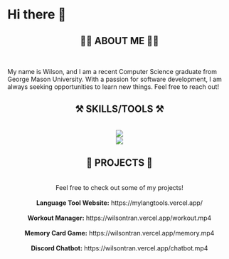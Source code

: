 <h1> Hi there 👋 </h1>

<!--
**wlsntrn03/wlsntrn03** is a ✨ _special_ ✨ repository because its `README.md` (this file) appears on your GitHub profile.

Here are some ideas to get you started:

- 🔭 I’m currently working on ...
- 🌱 I’m currently learning ...
- 👯 I’m looking to collaborate on ...
- 🤔 I’m looking for help with ...
- 💬 Ask me about ...
- 📫 How to reach me: ...
- 😄 Pronouns: ...
- ⚡ Fun fact: ...
-->

<h2 align="center">🙋‍♂️ ABOUT ME 🙋‍♂️</h2>

<br/>

 <p>My name is Wilson, and I am a recent Computer Science graduate from George Mason University. With a passion for software development, I am always seeking opportunities to learn new things. Feel free to reach out!</p>

<h2 align="center">⚒️ SKILLS/TOOLS ⚒️</h2>
<br/>
<div align="center">
    <img src="https://skillicons.dev/icons?i=python,java,c,cpp,javascript,html,css" /><br>
    <img src="https://skillicons.dev/icons?i=react,nodejs,firebase,git,github,gradle,bash" />
</div>

<h2 align="center">🚧 PROJECTS 🚧</h2>
<br/>
<div align="center">
    Feel free to check out some of my projects! <br/><br/>
    <b>Language Tool Website:</b> https://mylangtools.vercel.app/ <br/><br/>
    <b>Workout Manager:</b> https://wilsontran.vercel.app/workout.mp4 <br/><br/>
    <b>Memory Card Game:</b> https://wilsontran.vercel.app/memory.mp4 <br/><br/>
    <b>Discord Chatbot:</b> https://wilsontran.vercel.app/chatbot.mp4 <br/><br/>
  </p>
</div>
